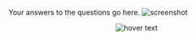 Your answers to the questions go here.
![screenshot](https://photos.app.goo.gl/Dnw2ZoXvZtksyFck7)

<p align="center">
  <img src="https://lh3.googleusercontent.com/qcvKDV70UVtHZowO1UVbQ5-M9y3Iz4wBo0SqK9KjZZ3CFFDDqQGxLgSF-eJdmcX6fBgULXMJ8zG6pUF84C5MqHAZ9D6KybxK6an1QVvV2NKHoz-rHb77kLzijD5uHpAmLvho_Vkes6hQgUUgSDtProXd-TQkIMlGqfPjUxa1iWY3jc-taGl4pXKImexpaUBWkwnN0zllRmivGOgeh9cn-K1A-c2QUmongJbAFx32b8_pAPaMfgWbDpY9ZWQckKsnfLTRZMUOdDfpIKH4WtxNc3VZh2sgdzvpHzw04sMitrkeQwckqJpD5hUKlewNwTnufh-D03xM_jY6bxdILCbnDCqooEeirFZQCN5ccKuB2as9iD80ENZltyQfsLUxcrjm5v18O1dwC6O_Dt2hY3evmXlqQPV6RPjwAAanJODqkUGwmhNszYZgQqkOfOJtSfr1z0TK4vNP2wiM28loj_akbGtvB2_mEEvuyE6XCli-0pwMU9cwgqsJ8sOhZsMdVH2bXZFVUkggybdeeV0Rp2gukwS4oead_WIcYCO1Luq7XSgyBaYnBP6lyIVaqzybZd7-uRHgV9J4gd4RKZbpsyODlB3EYOjeHl4S7-DjAK8v6CVFfC3nNL2qGgVm2g9szRi81DFXGB8WIyUEcwQVBPPLLXYqRj4Cx2SZQVH_1iKpDHZ7F8eb4CKF9T5ldtjr9Gz3L_Lq3KQEgnc9cysKpw=w1514-h901-no width="350" title="hover text">
</p>

